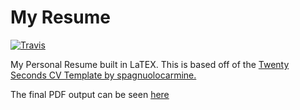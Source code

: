 # My Resume

[![Travis](https://api.travis-ci.org/tapanchandra/my-resume.svg?branch=master)](https://travis-ci.org/tapanchandra/my-resume)

My Personal Resume built in LaTEX. This is based off of the [Twenty Seconds CV Template by spagnuolocarmine.](https://github.com/spagnuolocarmine/TwentySecondsCurriculumVitae-LaTex)


The final PDF output can be seen [here](https://github.com/tapanchandra/my-resume/blob/master/resume.pdf)


